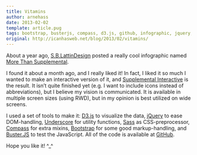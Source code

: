 ```yaml
---
title: Vitamins
author: arnehass
date: 2013-02-02
template: article.pug
tags: bootstrap, busterjs, compass, d3.js, github, infographic, jquery, more than supplemental, nutritions, responsive web design, s.b.lattindesign, sass, underscore, vitamins
original: http://icanhasweb.net/blog/2013/02/vitamins/
---
```


About a year ago, [S.B.LattinDesign](http://sblattindesign.wordpress.com/) posted a really cool infographic named [More Than Supplemental](http://sblattindesign.wordpress.com/2012/01/04/supplemental/).

I found it about a month ago, and I really liked it! In fact, I liked it so much I wanted to make an interactive version of it, and [Supplemental Interactive](http://icanhasweb.net/vis/vitamins/) is the result. It isn’t quite finished yet (e.g. I want to include icons instead of abbreviations), but I believe my vision is communicated. It is available in multiple screen sizes (using RWD), but in my opinion is best utilized on wide screens.

I used a set of tools to make it: [D3.js](http://d3js.org/) to visualize the data, [jQuery](http://jquery.com/) to ease DOM-handling, [Underscore](http://underscorejs.org/) for utility functions, [Sass](http://sass-lang.com/) as CSS-preprocessor, [Compass](http://compass-style.org/) for extra mixins, [Bootstrap](http://twitter.github.com/bootstrap/) for some good markup-handling, and [Buster.JS](http://busterjs.org/) to test the JavaScript. All of the code is available at [GitHub](https://github.com/megoth/vitamins).

Hope you like it! ^\_^

